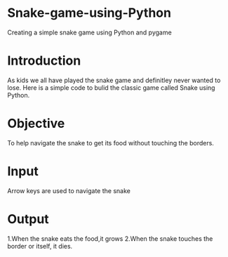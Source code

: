 # Snake-game-using-Python
Creating a simple snake game using Python and pygame

# Introduction
As kids we all have played the snake game and definitley never wanted to lose. Here is a simple code to bulid the classic game called Snake using Python.

# Objective
To help navigate the snake to get its food without touching the borders.

# Input
Arrow keys are used to navigate the snake

# Output
1.When the snake eats the food,it grows
2.When the snake touches the border or itself, it dies.
